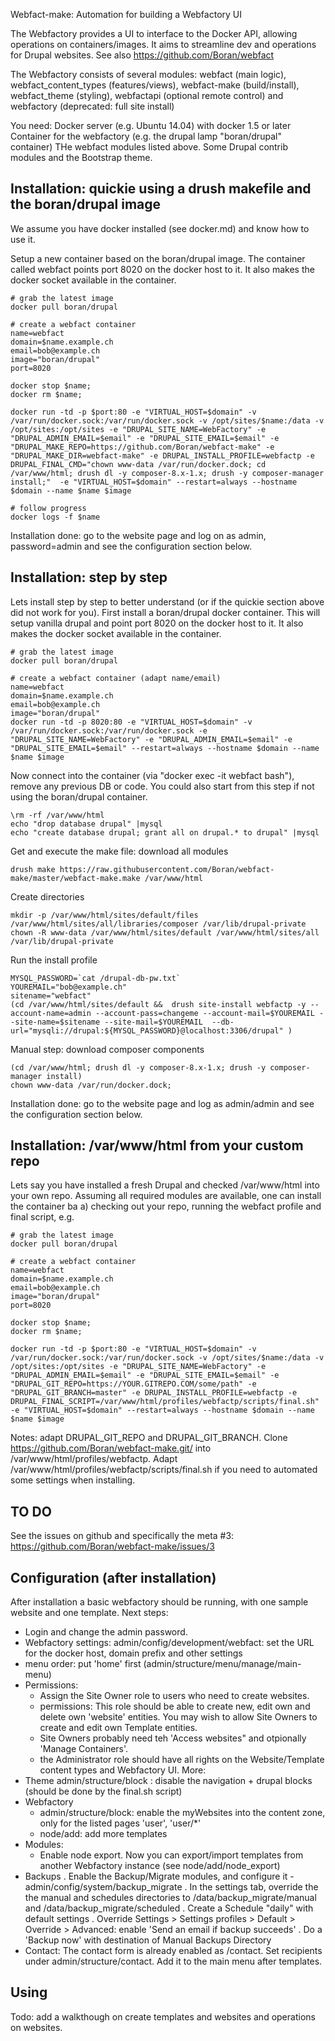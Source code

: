 Webfact-make: Automation for building a Webfactory UI

The Webfactory provides a UI to interface to the Docker API, allowing operations on containers/images. It aims to streamline dev and operations for Drupal websites. See also https://github.com/Boran/webfact

The Webfactory consists of several modules: webfact (main logic), webfact_content_types (features/views), webfact-make (build/install), webfact_theme (styling), webfactapi (optional remote control) and webfactory (deprecated: full site install)

You need:
  Docker server (e.g. Ubuntu 14.04) with docker 1.5 or later
  Container for the webfactory (e.g. the drupal lamp "boran/drupal" container)
  THe webfact modules listed above.
  Some Drupal contrib modules and the Bootstrap theme.


Installation: quickie using a drush makefile and the boran/drupal image
-----------------------------------------------------------------------
We assume you have docker installed (see docker.md) and know how to use it.

Setup a new container based on the boran/drupal image. The container called webfact points port 8020 on the docker host to it. It also makes the docker socket available in the container.
```
# grab the latest image
docker pull boran/drupal

# create a webfact container
name=webfact
domain=$name.example.ch
email=bob@example.ch
image="boran/drupal"
port=8020

docker stop $name;
docker rm $name;

docker run -td -p $port:80 -e "VIRTUAL_HOST=$domain" -v /var/run/docker.sock:/var/run/docker.sock -v /opt/sites/$name:/data -v /opt/sites:/opt/sites -e "DRUPAL_SITE_NAME=WebFactory" -e "DRUPAL_ADMIN_EMAIL=$email" -e "DRUPAL_SITE_EMAIL=$email" -e "DRUPAL_MAKE_REPO=https://github.com/Boran/webfact-make" -e "DRUPAL_MAKE_DIR=webfact-make" -e DRUPAL_INSTALL_PROFILE=webfactp -e DRUPAL_FINAL_CMD="chown www-data /var/run/docker.dock; cd /var/www/html; drush dl -y composer-8.x-1.x; drush -y composer-manager install;"  -e "VIRTUAL_HOST=$domain" --restart=always --hostname $domain --name $name $image

# follow progress
docker logs -f $name
```

Installation done: go to the website page and log on as admin, password=admin and see the configuration section below.

Installation: step by step
---------------------------
Lets install step by step to better understand (or if the quickie section above did not work for you).
First install a boran/drupal docker container.  This will setup vanilla drupal and point port 8020 on the docker host to it. It also makes the docker socket available in the container.
```
# grab the latest image
docker pull boran/drupal
 
# create a webfact container (adapt name/email)
name=webfact
domain=$name.example.ch
email=bob@example.ch
image="boran/drupal"
docker run -td -p 8020:80 -e "VIRTUAL_HOST=$domain" -v /var/run/docker.sock:/var/run/docker.sock -e "DRUPAL_SITE_NAME=WebFactory" -e "DRUPAL_ADMIN_EMAIL=$email" -e "DRUPAL_SITE_EMAIL=$email" --restart=always --hostname $domain --name $name $image
```

Now connect into the container (via "docker exec -it webfact bash"), remove any previous DB or code. You could also start from this step if not using the boran/drupal container.
```
\rm -rf /var/www/html
echo "drop database drupal" |mysql
echo "create database drupal; grant all on drupal.* to drupal" |mysql
```

Get and execute the make file: download all modules
```
drush make https://raw.githubusercontent.com/Boran/webfact-make/master/webfact-make.make /var/www/html
```

Create directories
```
mkdir -p /var/www/html/sites/default/files /var/www/html/sites/all/libraries/composer /var/lib/drupal-private
chown -R www-data /var/www/html/sites/default /var/www/html/sites/all /var/lib/drupal-private
```

Run the install profile
```
MYSQL_PASSWORD=`cat /drupal-db-pw.txt`
YOUREMAIL="bob@example.ch"
sitename="webfact"
(cd /var/www/html/sites/default &&  drush site-install webfactp -y --account-name=admin --account-pass=changeme --account-mail=$YOUREMAIL --site-name=$sitename --site-mail=$YOUREMAIL  --db-url="mysqli://drupal:${MYSQL_PASSWORD}@localhost:3306/drupal" )
```

Manual step: download composer components
```
(cd /var/www/html; drush dl -y composer-8.x-1.x; drush -y composer-manager install)
chown www-data /var/run/docker.dock;
```

Installation done: go to the website page and log as admin/admin and see the configuration section below.


Installation: /var/www/html from  your custom repo
-----------------------------------------------
Lets say you have installed a fresh Drupal and checked /var/www/html into your own repo. Assuming all required modules are available, one can install the container ba a) checking out your repo, running the webfact profile and final script, e.g.
```
# grab the latest image
docker pull boran/drupal

# create a webfact container
name=webfact
domain=$name.example.ch
email=bob@example.ch
image="boran/drupal"
port=8020

docker stop $name;
docker rm $name;

docker run -td -p $port:80 -e "VIRTUAL_HOST=$domain" -v /var/run/docker.sock:/var/run/docker.sock -v /opt/sites/$name:/data -v /opt/sites:/opt/sites -e "DRUPAL_SITE_NAME=WebFactory" -e "DRUPAL_ADMIN_EMAIL=$email" -e "DRUPAL_SITE_EMAIL=$email" -e "DRUPAL_GIT_REPO=https://YOUR.GITREPO.COM/some/path" -e "DRUPAL_GIT_BRANCH=master" -e DRUPAL_INSTALL_PROFILE=webfactp -e DRUPAL_FINAL_SCRIPT=/var/www/html/profiles/webfactp/scripts/final.sh"  -e "VIRTUAL_HOST=$domain" --restart=always --hostname $domain --name $name $image
```
Notes: adapt DRUPAL_GIT_REPO and DRUPAL_GIT_BRANCH. Clone https://github.com/Boran/webfact-make.git/ into /var/www/html/profiles/webfactp. Adapt /var/www/html/profiles/webfactp/scripts/final.sh if you need to automated some settings when installing.


TO DO
-----
See the issues on github and specifically the meta #3: https://github.com/Boran/webfact-make/issues/3


Configuration (after installation)
----------------------------------
After installation a basic webfactory should be running, with one sample website and one template. 
Next steps:
* Login and change the admin password.
* Webfactory settings:
  admin/config/development/webfact: set the URL for the docker host, domain prefix and other settings
* menu order: put 'home' first (admin/structure/menu/manage/main-menu)
* Permissions: 
  - Assign the Site Owner role to users who need to create websites.
  - permissions: This role should be able to create new, edit own and delete own 'website' entities. You may wish to allow Site Owners to create and edit own Template entities.
  - Site Owners probably need teh 'Access websites" and otpionally 'Manage Containers'.
  - the Administrator role should have all rights on the Website/Template content types and Webfactory UI.
More: 
* Theme
  admin/structure/block : disable the navigation + drupal blocks (should be done by the final.sh script)
* Webfactory
  - admin/structure/block: enable the myWebsites into the content zone, only for the listed pages 'user', 'user/*'
  - node/add: add more templates 
* Modules:
  - Enable node export. Now you can export/import templates from another Webfactory instance (see node/add/node_export)
* Backups
  . Enable the Backup/Migrate modules, and configure it - admin/config/system/backup_migrate 
  . In the settings tab, override the the manual and schedules directories to /data/backup_migrate/manual and /data/backup_migrate/scheduled
  . Create a Schedule "daily" with default settings
  . Override Settings > Settings profiles > Default > Override > Advanced: enable 'Send an email if backup succeeds'
  . Do a 'Backup now' with destination of Manual Backups Directory
* Contact: The contact form is already enabled as /contact. Set recipients under admin/structure/contact. Add it to the main menu after templates.

Using
-----
Todo: add a walkthough on create templates and websites and operations on websites.


